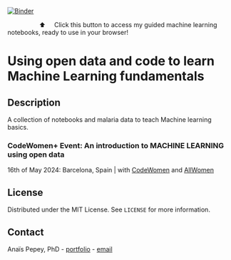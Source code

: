 [![Binder](https://mybinder.org/badge_logo.svg)](https://mybinder.org/v2/gh/APepey/ML-workshop/main)

 &nbsp; &nbsp; &nbsp; &nbsp; &nbsp; &nbsp; &nbsp; &nbsp; &nbsp; ⬆️ &nbsp; &nbsp; Click this button to access my guided machine learning notebooks, ready to use in your browser!

# Using open data and code to learn Machine Learning fundamentals

## Description

A collection of notebooks and malaria data to teach Machine learning basics. 

### CodeWomen+ Event: An introduction to MACHINE LEARNING using open data 
16th of May 2024: Barcelona, Spain | with [CodeWomen](https://codewomen.plus/en/) and [AllWomen](https://www.allwomen.tech/)

## License

Distributed under the MIT License. See `LICENSE` for more information.

## Contact

Anaïs Pepey, PhD - [portfolio](https://apepey.notion.site/Ana-s-Pepey-PhD-5086e0b7c889490abfa67625339825f8) - [email](mailto:ana.pepey@posteo.net)
